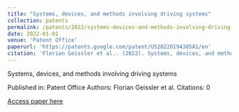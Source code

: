 ```yaml
---
title: "Systems, devices, and methods involving driving systems"
collection: patents
permalink: /patents/2022/systems-devices-and-methods-involving-driving-syst
date: 2022-01-01
venue: 'Patent Office'
paperurl: 'https://patents.google.com/patent/US20220194385A1/en'
citation: 'Florian Geissler et al.. (2022). Systems, devices, and methods involving driving systems. Patent Office.'
---
```


Systems, devices, and methods involving driving systems

Published in: Patent Office
Authors: Florian Geissler et al.
Citations: 0

[Access paper here](https://patents.google.com/patent/US20220194385A1/en)
